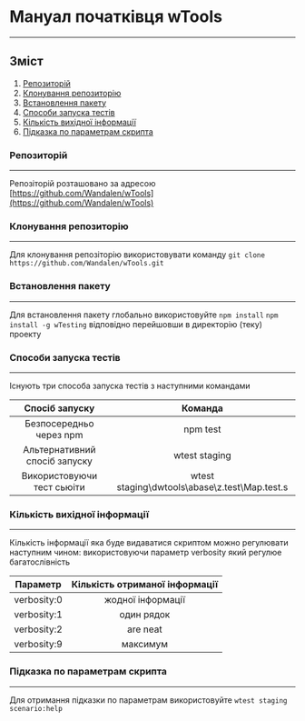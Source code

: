 #  Мануал початківця wTools
***
## Зміст
1. [Репозиторій](###Репозиторій)
2. [Клонування репозиторію](###Клонування-репозиторію)
3. [Встановлення пакету](###Встановлення-пакету)
4. [Способи запуска тестів](###Способи-запуска-тестів)
5. [Кількість вихідної інформації](###Кількість-вихідної-інформації)
6. [Підказка по параметрам скрипта](###Підказка-по-параметрам-скрипта)

### Репозиторій
***
Репозіторій розташовано за адресою  [https://github.com/Wandalen/wTools](https://github.com/Wandalen/wTools)

### Клонування репозиторію
***
Для клонування репозіторію використовувати команду `git clone https://github.com/Wandalen/wTools.git`

### Встановлення пакету
***
Для встановлення пакету глобально використовуйте
`npm install`
`npm install -g wTesting`
відповідно перейшовши в директорію (теку) проекту
### Способи запуска тестів
***
 Існують три способа запуска тестів з наступними командами

| Спосіб запуску               | Команда                                       |
|:----------------------------:|:---------------------------------------------:|
| Безпосередньо через npm      | npm test                                      |
| Альтернативний спосіб запуску| wtest staging                                 |
| Використовуючи тест сьюіти   | wtest staging\dwtools\abase\z.test\Map.test.s |

### Кількість вихідної інформації
***

Кількість інформації яка буде видаватися скриптом можно регулювати наступним чином:
використовуючи параметр verbosity який регулюе багатослівність

| Параметр      | Кількість отриманої інформації |
|:-------------:|:------------------------------:|
| verbosity:0   | жодної інформації              |
| verbosity:1   | один рядок                     |
| verbosity:2   | are neat                       |
| verbosity:9   | максимум                       |

### Підказка по параметрам скрипта
***
 Для отримання підказки по параметрам використовуйте 
 `wtest staging scenario:help`